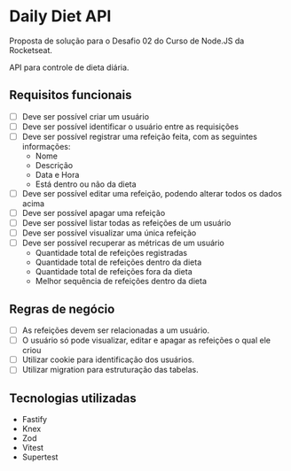 # Daily Diet API

Proposta de solução para o Desafio 02 do Curso de Node.JS da Rocketseat. 

API para controle de dieta diária.

## Requisitos funcionais
- [ ] Deve ser possível criar um usuário
- [ ] Deve ser possível identificar o usuário entre as requisições
- [ ] Deve ser possível registrar uma refeição feita, com as seguintes informações:
    - Nome
    - Descrição
    - Data e Hora
    - Está dentro ou não da dieta
- [ ] Deve ser possível editar uma refeição, podendo alterar todos os dados acima
- [ ] Deve ser possível apagar uma refeição
- [ ] Deve ser possível listar todas as refeições de um usuário
- [ ] Deve ser possível visualizar uma única refeição
- [ ] Deve ser possível recuperar as métricas de um usuário
    - Quantidade total de refeições registradas
    - Quantidade total de refeições dentro da dieta
    - Quantidade total de refeições fora da dieta
    - Melhor sequência de refeições dentro da dieta

## Regras de negócio
- [ ] As refeições devem ser relacionadas a um usuário.
- [ ] O usuário só pode visualizar, editar e apagar as refeições o qual ele criou
- [ ] Utilizar cookie para identificação dos usuários.
- [ ] Utilizar migration para estruturação das tabelas.
## Tecnologias utilizadas

- Fastify
- Knex
- Zod
- Vitest
- Supertest
